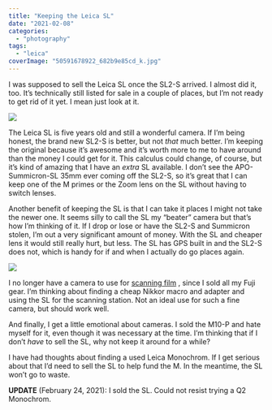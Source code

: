 ```yaml
---
title: "Keeping the Leica SL"
date: "2021-02-08"
categories:
  - "photography"
tags:
  - "leica"
coverImage: "50591678922_682b9e85cd_k.jpg"
---
```


I was supposed to sell the Leica SL once the SL2-S arrived. I almost did it, too. It’s technically still listed for sale in a couple of places, but I’m not ready to get rid of it yet. I mean just look at it.

![](/img/2021/50591678922_682b9e85cd_k-1024x820.jpg)

The Leica SL is five years old and still a wonderful camera. If I’m being honest, the brand new SL2-S is better, but not _that_ much better. I’m keeping the original because it’s awesome and it’s worth more to me to have around than the money I could get for it. This calculus could change, of course, but it’s kind of amazing that I have an _extra_ SL available. I don’t see the APO-Summicron-SL 35mm ever coming off the SL2-S, so it’s great that I can keep one of the M primes or the Zoom lens on the SL without having to switch lenses.

Another benefit of keeping the SL is that I can take it places I might not take the newer one. It seems silly to call the SL my “beater” camera but that’s how I’m thinking of it. If I drop or lose or have the SL2-S and Summicron stolen, I’m out a very significant amount of money. With the SL and cheaper lens it would still really hurt, but less. The SL has GPS built in and the SL2-S does not, which is handy for if and when I actually do go places again.

![](/img/2021/50615170666_a5a1cd34f8_k-1024x819.jpg)

I no longer have a camera to use for [scanning film](__GHOST_URL__/2020/using-the-skier-sunray-copy-box-3-for-digital-film-scanning/) , since I sold all my Fuji gear. I’m thinking about finding a cheap Nikkor macro and adapter and using the SL for the scanning station. Not an ideal use for such a fine camera, but should work well.

And finally, I get a little emotional about cameras. I sold the M10-P and hate myself for it, even though it was necessary at the time. I’m thinking that if I don’t _have_ to sell the SL, why not keep it around for a while?

I have had thoughts about finding a used Leica Monochrom. If I get serious about that I’d need to sell the SL to help fund the M. In the meantime, the SL won’t go to waste.

****UPDATE**** (February 24, 2021): I sold the SL. Could not resist trying a Q2 Monochrom.
